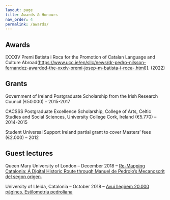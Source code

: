 ```yaml
---
layout: page
title: Awards & Honours
nav_order: 4
permalink: /awards/
---
```


## Awards

[XXXIV Premi Batista i Roca for the Promotion of Catalan Language and Culture Abroad(https://www.ucc.ie/en/sllc/news/dr-pedro-nilsson-fernandez-awarded-the-xxxiv-premi-josep-m-batista-i-roca-.html)]. (2022)

## Grants

Government of Ireland Postgraduate Scholarship from the Irish Research Council (€50.000) – 2015-2017 

CACSSS Postgraduate Excellence Scholarship, College of Arts, Celtic Studies and Social Sciences, University College Cork, Ireland (€5.770) – 2014-2015

Student Universal Support Ireland partial grant to cover Masters’ fees (€2.000) – 2012

## Guest lectures

Queen Mary University of London – December 2018 – [Re-Mapping Catalonia: A Digital Historic Route through Manuel de Pedrolo’s Mecanoscrit del segon origen](https://ccsqmul.com/queen-mary-catalan-seminars/).

University of Lleida, Catalonia – October 2018 – [Avui llegirem 20.000 pàgines. Estilometria pedroliana](http://www.catedramariustorres.udl.cat/activitats/conferencies.php#conf_13)

